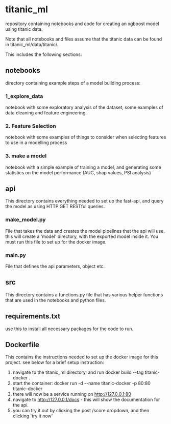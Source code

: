 # titanic_ml
repository containing notebooks and code for creating an xgboost model using titanic data. 

Note that all notebooks and files assume that the titanic data can be found in titanic_ml/data/titanic/.

This includes the following sections:

## notebooks
directory containing example steps of a model building process:

### 1_explore_data
notebook with some exploratory analysis of the dataset, some examples of data cleaning and feature engineering.

### 2. Feature Selection
notebook with some examples of things to consider when selecting features to use in a modelling process

### 3. make a model
notebook with a simple example of training a model, and generating some statistics on the model performance (AUC, shap values, PSI analysis)

## api
This directory contains everything needed to set up the fast-api, and query the model as using HTTP GET RESTful queries. 

### make_model.py
File that takes the data and creates the model pipelines that the api will use. this will create a 'model' directory, with the exported model inside it. You must run this file to set up for the docker image.

### main.py
File that defines the api parameters, object etc.

## src
This directory contains a functions.py file that has various helper functions that are used in the notebooks and python files.

## requirements.txt
use this to install all necessary packages for the code to run.

## Dockerfile
This contains the instructions needed to set up the docker image for this project. see below for a brief setup instruction:

1) navigate to the titanic_ml directory, and run docker build --tag titanic-docker .
2) start the container: docker run -d --name titanic-docker -p 80:80 titanic-docker
3) there will now be a service running on http://127.0.0.1:80
4) navigate to http://127.0.0.1/docs - this will show the documentation for the api. 
5) you can try it out by clicking the post /score dropdown, and then clicking 'try it now'
